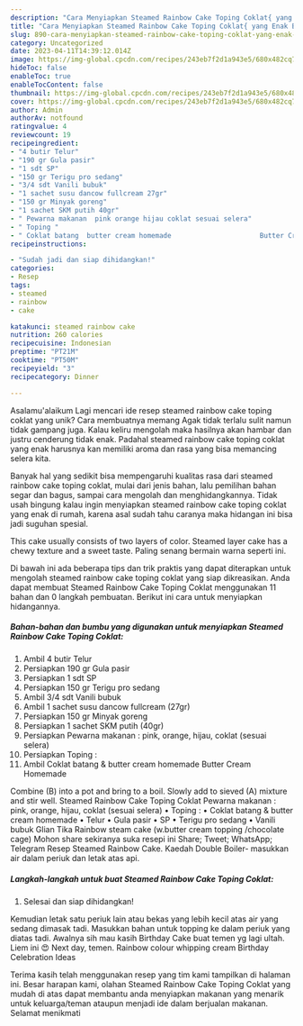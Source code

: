 ```yaml
---
description: "Cara Menyiapkan Steamed Rainbow Cake Toping Coklat{ yang Enak Banget"
title: "Cara Menyiapkan Steamed Rainbow Cake Toping Coklat{ yang Enak Banget"
slug: 890-cara-menyiapkan-steamed-rainbow-cake-toping-coklat-yang-enak-banget
category: Uncategorized
date: 2023-04-11T14:39:12.014Z
image: https://img-global.cpcdn.com/recipes/243eb7f2d1a943e5/680x482cq70/steamed-rainbow-cake-toping-coklat-foto-resep-utama.jpg
hideToc: false
enableToc: true
enableTocContent: false
thumbnail: https://img-global.cpcdn.com/recipes/243eb7f2d1a943e5/680x482cq70/steamed-rainbow-cake-toping-coklat-foto-resep-utama.jpg
cover: https://img-global.cpcdn.com/recipes/243eb7f2d1a943e5/680x482cq70/steamed-rainbow-cake-toping-coklat-foto-resep-utama.jpg
author: Admin
authorAv: notfound
ratingvalue: 4
reviewcount: 19
recipeingredient:
- "4 butir Telur"
- "190 gr Gula pasir"
- "1 sdt SP"
- "150 gr Terigu pro sedang"
- "3/4 sdt Vanili bubuk"
- "1 sachet susu dancow fullcream 27gr"
- "150 gr Minyak goreng"
- "1 sachet SKM putih 40gr"
- " Pewarna makanan  pink orange hijau coklat sesuai selera"
- " Toping "
- " Coklat batang  butter cream homemade                      Butter Cream Homemade"
recipeinstructions:

- "Sudah jadi dan siap dihidangkan!"
categories:
- Resep
tags:
- steamed
- rainbow
- cake

katakunci: steamed rainbow cake 
nutrition: 260 calories
recipecuisine: Indonesian
preptime: "PT21M"
cooktime: "PT50M"
recipeyield: "3"
recipecategory: Dinner

---
```



Asalamu'alaikum Lagi mencari ide resep steamed rainbow cake toping coklat yang unik? Cara membuatnya memang Agak tidak terlalu sulit namun tidak gampang juga. Kalau keliru mengolah maka hasilnya akan hambar dan justru cenderung tidak enak. Padahal steamed rainbow cake toping coklat yang enak harusnya kan memiliki aroma dan rasa yang bisa memancing selera kita.


Banyak hal yang sedikit bisa mempengaruhi kualitas rasa dari steamed rainbow cake toping coklat, mulai dari jenis bahan, lalu pemilihan bahan segar dan bagus, sampai cara mengolah dan menghidangkannya. Tidak usah bingung kalau ingin menyiapkan steamed rainbow cake toping coklat yang enak di rumah, karena asal sudah tahu caranya maka hidangan ini bisa jadi suguhan spesial.

This cake usually consists of two layers of color. Steamed layer cake has a chewy texture and a sweet taste. Paling senang bermain warna seperti ini.


Di bawah ini ada beberapa tips dan trik praktis yang dapat diterapkan untuk mengolah steamed rainbow cake toping coklat yang siap dikreasikan. Anda dapat membuat Steamed Rainbow Cake Toping Coklat menggunakan 11 bahan dan 0 langkah pembuatan. Berikut ini cara untuk menyiapkan hidangannya.

<!--inarticleads1-->

##### Bahan-bahan dan bumbu yang digunakan untuk menyiapkan Steamed Rainbow Cake Toping Coklat:

1. Ambil 4 butir Telur
1. Persiapkan 190 gr Gula pasir
1. Persiapkan 1 sdt SP
1. Persiapkan 150 gr Terigu pro sedang
1. Ambil 3/4 sdt Vanili bubuk
1. Ambil 1 sachet susu dancow fullcream (27gr)
1. Persiapkan 150 gr Minyak goreng
1. Persiapkan 1 sachet SKM putih (40gr)
1. Persiapkan  Pewarna makanan : pink, orange, hijau, coklat (sesuai selera)
1. Persiapkan  Toping :
1. Ambil  Coklat batang &amp; butter cream homemade                      Butter Cream Homemade


Combine (B) into a pot and bring to a boil. Slowly add to sieved (A) mixture and stir well. Steamed Rainbow Cake Toping Coklat Pewarna makanan : pink, orange, hijau, coklat (sesuai selera) • Toping : • Coklat batang &amp; butter cream homemade • Telur • Gula pasir • SP • Terigu pro sedang • Vanili bubuk Glian Tika Rainbow steam cake (w.butter cream topping /chocolate cage) Mohon share sekiranya suka resepi ini Share; Tweet; WhatsApp; Telegram Resep Steamed Rainbow Cake. Kaedah Double Boiler- masukkan air dalam periuk dan letak atas api. 

<!--inarticleads2-->

##### Langkah-langkah untuk buat Steamed Rainbow Cake Toping Coklat:


1. Selesai dan siap dihidangkan!

Kemudian letak satu periuk lain atau bekas yang lebih kecil atas air yang sedang dimasak tadi. Masukkan bahan untuk topping ke dalam periuk yang diatas tadi. Awalnya sih mau kasih Birthday Cake buat temen yg lagi ultah. Liem ini 😍 Next day, temen. Rainbow colour whipping cream Birthday Celebration Ideas 

Terima kasih telah menggunakan resep yang tim kami tampilkan di halaman ini. Besar harapan kami, olahan Steamed Rainbow Cake Toping Coklat yang mudah di atas dapat membantu anda menyiapkan makanan yang menarik untuk keluarga/teman ataupun menjadi ide dalam berjualan makanan. Selamat menikmati
